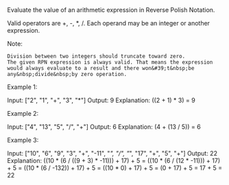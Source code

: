 Evaluate the value of an arithmetic expression in Reverse Polish Notation.

Valid operators are +, -, *, /. Each operand may be an integer or another expression.

Note:


	Division between two integers should truncate toward zero.
	The given RPN expression is always valid. That means the expression would always evaluate to a result and there won&#39;t&nbsp;be any&nbsp;divide&nbsp;by zero operation.


Example 1:


Input: [&quot;2&quot;, &quot;1&quot;, &quot;+&quot;, &quot;3&quot;, &quot;*&quot;]
Output: 9
Explanation: ((2 + 1) * 3) = 9


Example 2:


Input: [&quot;4&quot;, &quot;13&quot;, &quot;5&quot;, &quot;/&quot;, &quot;+&quot;]
Output: 6
Explanation: (4 + (13 / 5)) = 6


Example 3:


Input: [&quot;10&quot;, &quot;6&quot;, &quot;9&quot;, &quot;3&quot;, &quot;+&quot;, &quot;-11&quot;, &quot;*&quot;, &quot;/&quot;, &quot;*&quot;, &quot;17&quot;, &quot;+&quot;, &quot;5&quot;, &quot;+&quot;]
Output: 22
Explanation: 
  ((10 * (6 / ((9 + 3) * -11))) + 17) + 5
= ((10 * (6 / (12 * -11))) + 17) + 5
= ((10 * (6 / -132)) + 17) + 5
= ((10 * 0) + 17) + 5
= (0 + 17) + 5
= 17 + 5
= 22

